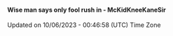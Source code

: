 #### Wise man says only fool rush in - McKidKneeKaneSir
Updated on 10/06/2023 - 00:46:58 (UTC) Time Zone
